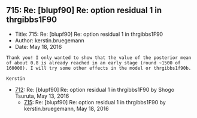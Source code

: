 ## 715: Re: [blupf90] Re: option residual 1 in thrgibbs1F90

- Title: 715: Re: [blupf90] Re: option residual 1 in thrgibbs1F90
- Author: kerstin.bruegemann
- Date: May 18, 2016

```
Thank you! I only wanted to show that the value of the posterior mean of about 0.8 is already reached in an early stage (round ~1500 of 160000). I will try some other effects in the model or thrgibbs1f90b.

Kerstin
```

- [712](0712.md): Re: [blupf90] Re: option residual 1 in thrgibbs1F90 by Shogo Tsuruta, May 13, 2016
    - [715](0715.md): Re: [blupf90] Re: option residual 1 in thrgibbs1F90 by kerstin.bruegemann, May 18, 2016
